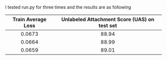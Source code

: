 I tested run.py for three times and the results are as following

| Train Average Loss | Unlabeled Attachment Score (UAS) on test set |
|:------------------:|:--------------------------------------------:|
|       0.0673       |                     88.94                    |
|       0.0664       |                     88.99                    |
|       0.0659       |                     89.01                    |
